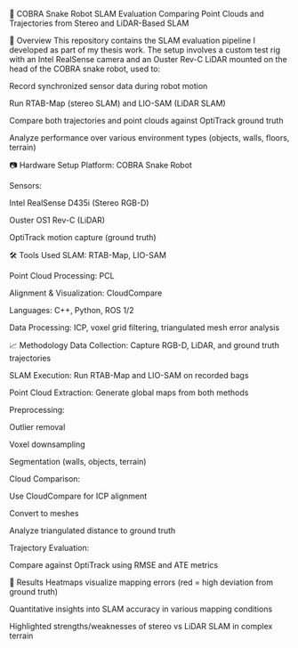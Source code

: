 🐍 COBRA Snake Robot SLAM Evaluation
Comparing Point Clouds and Trajectories from Stereo and LiDAR-Based SLAM

📌 Overview
This repository contains the SLAM evaluation pipeline I developed as part of my thesis work. The setup involves a custom test rig with an Intel RealSense camera and an Ouster Rev-C LiDAR mounted on the head of the COBRA snake robot, used to:

Record synchronized sensor data during robot motion

Run RTAB-Map (stereo SLAM) and LIO-SAM (LiDAR SLAM)

Compare both trajectories and point clouds against OptiTrack ground truth

Analyze performance over various environment types (objects, walls, floors, terrain)

📷 Hardware Setup
Platform: COBRA Snake Robot

Sensors:

Intel RealSense D435i (Stereo RGB-D)

Ouster OS1 Rev-C (LiDAR)

OptiTrack motion capture (ground truth)

🛠️ Tools Used
SLAM: RTAB-Map, LIO-SAM

Point Cloud Processing: PCL

Alignment & Visualization: CloudCompare

Languages: C++, Python, ROS 1/2

Data Processing: ICP, voxel grid filtering, triangulated mesh error analysis

📈 Methodology
Data Collection: Capture RGB-D, LiDAR, and ground truth trajectories

SLAM Execution: Run RTAB-Map and LIO-SAM on recorded bags

Point Cloud Extraction: Generate global maps from both methods

Preprocessing:

Outlier removal

Voxel downsampling

Segmentation (walls, objects, terrain)

Cloud Comparison:

Use CloudCompare for ICP alignment

Convert to meshes

Analyze triangulated distance to ground truth

Trajectory Evaluation:

Compare against OptiTrack using RMSE and ATE metrics

🧪 Results
Heatmaps visualize mapping errors (red = high deviation from ground truth)

Quantitative insights into SLAM accuracy in various mapping conditions

Highlighted strengths/weaknesses of stereo vs LiDAR SLAM in complex terrain

